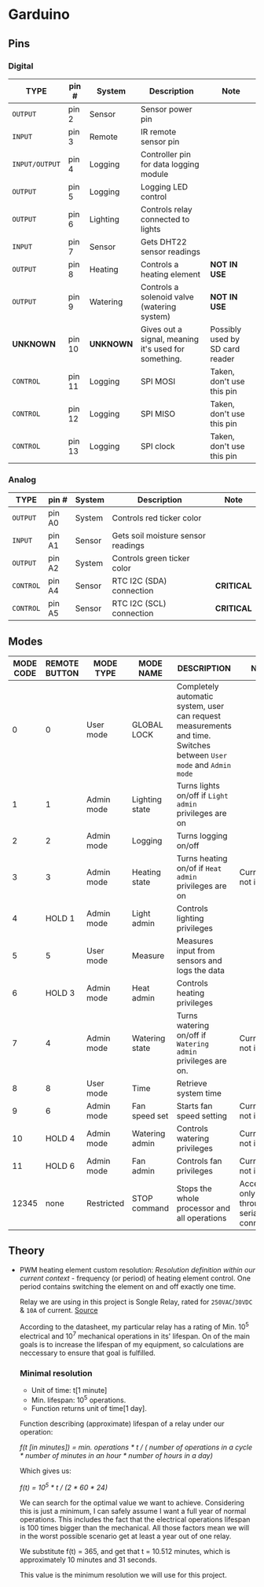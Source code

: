 # Garduino

## Pins

### Digital
TYPE | pin # | System | Description | Note
-----|-------|--------|-------------|------
`OUTPUT` | pin 2 | Sensor | Sensor power pin
`INPUT` | pin 3 | Remote | IR remote sensor pin
`INPUT/OUTPUT` | pin 4 | Logging | Controller pin for data logging module
`OUTPUT` | pin 5 | Logging | Logging LED control
`OUTPUT` | pin 6 | Lighting | Controls relay connected to lights
`INPUT` | pin 7 | Sensor | Gets DHT22 sensor readings
`OUTPUT` | pin 8 | Heating | Controls a heating element | **NOT IN USE**
`OUTPUT` | pin 9 | Watering | Controls a solenoid valve (watering system) | **NOT IN USE**
**UNKNOWN** | pin 10 | **UNKNOWN** | Gives out a signal, meaning it's used for something. | Possibly used by SD card reader
`CONTROL` | pin 11 | Logging | SPI MOSI | Taken, don't use this pin
`CONTROL` | pin 12 | Logging | SPI MISO | Taken, don't use this pin
`CONTROL` | pin 13 | Logging | SPI clock | Taken, don't use this pin


### Analog
TYPE | pin # | System | Description | Note
-----|-------|--------|-------------|------
`OUTPUT` | pin A0 | System | Controls red ticker color
`INPUT` | pin A1 | Sensor | Gets soil moisture sensor readings
`OUTPUT` | pin A2 | System | Controls green ticker color
`CONTROL` | pin A4 | Sensor | RTC I2C (SDA) connection | **CRITICAL**
`CONTROL` | pin A5 | Sensor | RTC I2C (SCL) connection | **CRITICAL**

## Modes
MODE CODE | REMOTE BUTTON| MODE TYPE | MODE NAME | DESCRIPTION | Note
----------|--------------|-----------|-----------|-------------|-----
0 | 0 | User mode | GLOBAL LOCK | Completely automatic system, user can request measurements and time. Switches between `User mode` and `Admin mode`
1 | 1 | Admin mode | Lighting state | Turns lights on/off if `Light admin` privileges are on
2 | 2 | Admin mode | Logging | Turns logging on/off
3 | 3 | Admin mode | Heating state | Turns heating on/of if `Heat admin` privileges are on | Currently not in use
4 | HOLD 1 | Admin mode | Light admin | Controls lighting privileges
5 | 5 | User mode | Measure | Measures input from sensors and logs the data
6 | HOLD 3 | Admin mode | Heat admin | Controls heating privileges
7 | 4 | Admin mode | Watering state | Turns watering on/off if `Watering admin` privileges are on. | Currently not in use
8 | 8 | User mode | Time | Retrieve system time
9 | 6 | Admin mode | Fan speed set | Starts fan speed setting | Currently not in use
10 | HOLD 4 | Admin mode | Watering admin | Controls watering privileges | Currently not in use
11 | HOLD 6 | Admin mode | Fan admin | Controls fan privileges | Currently not in use
12345 | none | Restricted | STOP command | Stops the whole processor and all operations | Accessible only through serial PC connection

## Theory
* PWM heating element custom resolution: 
  *Resolution definition within our current context* - frequency (or period) of heating element control. One period contains switching the element on and off exactly one time.
  
  Relay we are using in this project is Songle Relay, rated for `250VAC`/`30VDC` & `10A` of current. [Source](https://www.parallax.com/sites/default/files/downloads/27115-Single-Relay-Board-Datasheet.pdf)
  
  According to the datasheet, my particular relay has a rating of Min. 10<sup>5</sup> electrical and 10<sup>7</sup> mechanical operations in its' lifespan.
  On of the main goals is to increase the lifespan of my equipment, so calculations are neccessary to ensure that goal is fulfilled.
  
  ### Minimal resolution
   * Unit of time: t[1 minute]
   * Min. lifespan: 10<sup>5</sup> operations.
   * Function returns unit of time[1 day].
   
   Function describing (approximate) lifespan of a relay under our operation:
   
   *f(t [in minutes]) = min. operations * t / ( number of operations in a cycle * number of minutes in an hour * number of hours in a day)*
   
   Which gives us:
   
   *f(t) = 10<sup>5</sup> * t / (2 * 60 * 24)*
   
   We can search for the optimal value we want to achieve. Considering this is just a minimum, I can safely assume I want a full year of normal operations. This includes the fact that the electrical operations lifespan is 100 times bigger than the mechanical. All those factors mean we will in the worst possible scenario get at least a year out of one relay.
   
   We substitute f(t) = 365, and get that t = 10.512 minutes, which is approximately 10 minutes and 31 seconds.
   
   This value is the minimum resolution we will use for this project.
